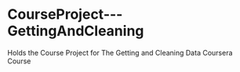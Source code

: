 CourseProject---GettingAndCleaning
==================================

Holds the Course Project for The Getting and Cleaning Data Coursera Course

